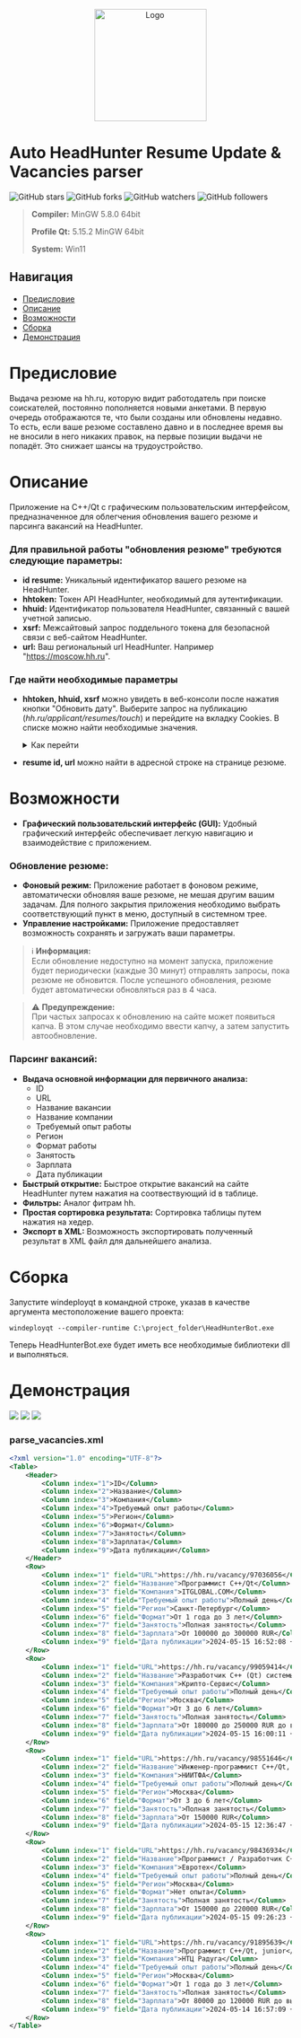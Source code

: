 
<p align="center">
  <a href="https://github.com/imitatehappiness/QtHeadHunterBot">
    <img src="https://cdn-icons-png.flaticon.com/512/5494/5494942.png" alt="Logo" width="200" height="200">  
  </a>

# Auto HeadHunter Resume Update & Vacancies parser


![GitHub stars](https://img.shields.io/github/stars/imitatehappiness/QtHeadHunterBot?style=social)
![GitHub forks](https://img.shields.io/github/forks/imitatehappiness/QtHeadHunterBot?style=social)
![GitHub watchers](https://img.shields.io/github/watchers/imitatehappiness/QtHeadHunterBot?style=social)
![GitHub followers](https://img.shields.io/github/followers/imitatehappiness?style=social)

>**Compiler:**  MinGW 5.8.0 64bit
>
>**Profile Qt:**  5.15.2 MinGW 64bit
>
>**System:**  Win11

## Навигация
- [Предисловие](#предисловие)
- [Описание](#описание)
- [Возможности](#возможности)
- [Сборка](#сборка)
- [Демонстрация](#демонстрация)


<a name="Предисловие"></a> 
# Предисловие

Выдача резюме на hh.ru, которую видит работодатель при поиске соискателей, постоянно пополняется новыми анкетами. В первую очередь отображаются те, что были созданы или обновлены недавно. То есть, если ваше резюме составлено давно и в последнее время вы не вносили в него никаких правок, на первые позиции выдачи не попадёт. Это снижает шансы на трудоустройство.

<a name="Описание"></a>
# Описание

Приложение на C++/Qt с графическим пользовательским интерфейсом, предназначенное для облегчения обновления вашего резюме и парсинга вакансий на HeadHunter. 

### Для правильной работы "обновления резюме" требуются следующие параметры:

+ **id resume:** Уникальный идентификатор вашего резюме на HeadHunter.
+ **hhtoken:** Токен API HeadHunter, необходимый для аутентификации.
+ **hhuid:** Идентификатор пользователя HeadHunter, связанный с вашей учетной записью.
+ **xsrf:** Межсайтовый запрос поддельного токена для безопасной связи с веб-сайтом HeadHunter.
+ **url:** Ваш региональный url HeadHunter. Например "https://moscow.hh.ru".

### Где найти необходимые параметры

+ **hhtoken, hhuid, xsrf** можно увидеть в веб-консоли после нажатия кнопки "Обновить дату". Выберите запрос на публикацию (*hh.ru/applicant/resumes/touch*) и перейдите на вкладку Cookies. В списке можно найти необходимые значения.

  <details>
  <summary>Как перейти</summary>
  <p align="left">
      <img src="https://github.com/imitatehappiness/QtHeadHunterBot/assets/79199956/a459611d-b8c9-48d0-abe5-c62b81816254" />
  </p>
  </details>

+ **resume id, url** можно найти в адресной строке на странице резюме.

<a name="Возможности"></a>
# Возможности

+ **Графический пользовательский интерфейс (GUI):** Удобный графический интерфейс обеспечивает легкую навигацию и взаимодействие с приложением.

<a name="обновление_резюме"></a>
### Обновление резюме:

+ **Фоновый режим:** Приложение работает в фоновом режиме, автоматически обновляя ваше резюме, не мешая другим вашим задачам. Для полного закрытия приложения необходимо выбрать соответствующий пункт в меню, доступный в системном трее.
+ **Управление настройками:** Приложение предоставляет возможность сохранять и загружать ваши параметры.

> :information_source: **Информация:**<br>
> Если обновление недоступно на момент запуска, приложение будет периодически (каждые 30 минут) отправлять запросы, пока резюме не обновится. После успешного обновления, резюме будет автоматически обновляться раз в 4 часа.

> ⚠️ **Предупреждение:**<br>
> При частых запросах к обновлению на сайте может появиться капча. В этом случае необходимо ввести капчу, а затем запустить автообновление.

<a name="парсинг_вакансий"></a>
### Парсинг вакансий:

+ **Выдача основной информации для первичного анализа:** 
	+ ID 
	+ URL 
	+ Название вакансии
	+ Название компании
	+ Требуемый опыт работы 
	+ Регион 
	+ Формат работы
	+ Занятость
	+ Зарплата
	+ Дата публикации
+ **Быстрый открытие:** Быстрое открытие вакансий на сайте HeadHunter путем нажатия на соотвествующий id в таблице.
+ **Фильтры:** Аналог фитрам hh.
+ **Простая сортировка результата:** Сортировка таблицы путем нажатия на хедер.
+ **Экспорт в XML:** Возможность экспортировать полученный результат в XML файл для дальнейшего анализа.

<a name="Сборка"></a>
# Сборка
 
Запустите windeployqt в командной строке, указав в качестве аргумента местоположение вашего проекта:
```
windeployqt --compiler-runtime C:\project_folder\HeadHunterBot.exe
```
Теперь HeadHunterBot.exe будет иметь все необходимые библиотеки dll и выполняться.

<a name="Демонстрация"></a>
# Демонстрация
<img src="data/screen/updater_1.png" />
<img src="data/screen/parsing_1.png" />
<img src="data/screen/parsing_2.png" />

### parse_vacancies.xml

```xml
<?xml version="1.0" encoding="UTF-8"?>
<Table>
    <Header>
        <Column index="1">ID</Column>
        <Column index="2">Название</Column>
        <Column index="3">Компания</Column>
        <Column index="4">Требуемый опыт работы</Column>
        <Column index="5">Регион</Column>
        <Column index="6">Формат</Column>
        <Column index="7">Занятость</Column>
        <Column index="8">Зарплата</Column>
        <Column index="9">Дата публикации</Column>
    </Header>
    <Row>
        <Column index="1" field="URL">https://hh.ru/vacancy/97036056</Column>
        <Column index="2" field="Название">Программист С++/Qt</Column>
        <Column index="3" field="Компания">ITGLOBAL.COM</Column>
        <Column index="4" field="Требуемый опыт работы">Полный день</Column>
        <Column index="5" field="Регион">Санкт-Петербург</Column>
        <Column index="6" field="Формат">От 1 года до 3 лет</Column>
        <Column index="7" field="Занятость">Полная занятость</Column>
        <Column index="8" field="Зарплата">От 100000 до 300000 RUR</Column>
        <Column index="9" field="Дата публикации">2024-05-15 16:52:08 +0300</Column>
    </Row>
    <Row>
        <Column index="1" field="URL">https://hh.ru/vacancy/99059414</Column>
        <Column index="2" field="Название">Разработчик C++ (Qt) системы взаимодействия с электронным оборудованием</Column>
        <Column index="3" field="Компания">Крипто-Сервис</Column>
        <Column index="4" field="Требуемый опыт работы">Полный день</Column>
        <Column index="5" field="Регион">Москва</Column>
        <Column index="6" field="Формат">От 3 до 6 лет</Column>
        <Column index="7" field="Занятость">Полная занятость</Column>
        <Column index="8" field="Зарплата">От 180000 до 250000 RUR до вычета налогов</Column>
        <Column index="9" field="Дата публикации">2024-05-15 16:00:11 +0300</Column>
    </Row>
    <Row>
        <Column index="1" field="URL">https://hh.ru/vacancy/98551646</Column>
        <Column index="2" field="Название">Инженер-программист C++/Qt, медоборудование</Column>
        <Column index="3" field="Компания">НИИТФА</Column>
        <Column index="4" field="Требуемый опыт работы">Полный день</Column>
        <Column index="5" field="Регион">Москва</Column>
        <Column index="6" field="Формат">От 3 до 6 лет</Column>
        <Column index="7" field="Занятость">Полная занятость</Column>
        <Column index="8" field="Зарплата">От 150000 RUR</Column>
        <Column index="9" field="Дата публикации">2024-05-15 12:36:47 +0300</Column>
    </Row>
    <Row>
        <Column index="1" field="URL">https://hh.ru/vacancy/98436934</Column>
        <Column index="2" field="Название">Программист / Разработчик С++ (Qt)</Column>
        <Column index="3" field="Компания">Евротех</Column>
        <Column index="4" field="Требуемый опыт работы">Полный день</Column>
        <Column index="5" field="Регион">Москва</Column>
        <Column index="6" field="Формат">Нет опыта</Column>
        <Column index="7" field="Занятость">Полная занятость</Column>
        <Column index="8" field="Зарплата">От 150000 до 220000 RUR</Column>
        <Column index="9" field="Дата публикации">2024-05-15 09:26:23 +0300</Column>
    </Row>
    <Row>
        <Column index="1" field="URL">https://hh.ru/vacancy/91895639</Column>
        <Column index="2" field="Название">Программист С++/Qt, junior</Column>
        <Column index="3" field="Компания">НТЦ Радуга</Column>
        <Column index="4" field="Требуемый опыт работы">Полный день</Column>
        <Column index="5" field="Регион">Москва</Column>
        <Column index="6" field="Формат">От 1 года до 3 лет</Column>
        <Column index="7" field="Занятость">Полная занятость</Column>
        <Column index="8" field="Зарплата">От 80000 до 120000 RUR до вычета налогов</Column>
        <Column index="9" field="Дата публикации">2024-05-14 16:57:09 +0300</Column>
    </Row>
</Table>
```
